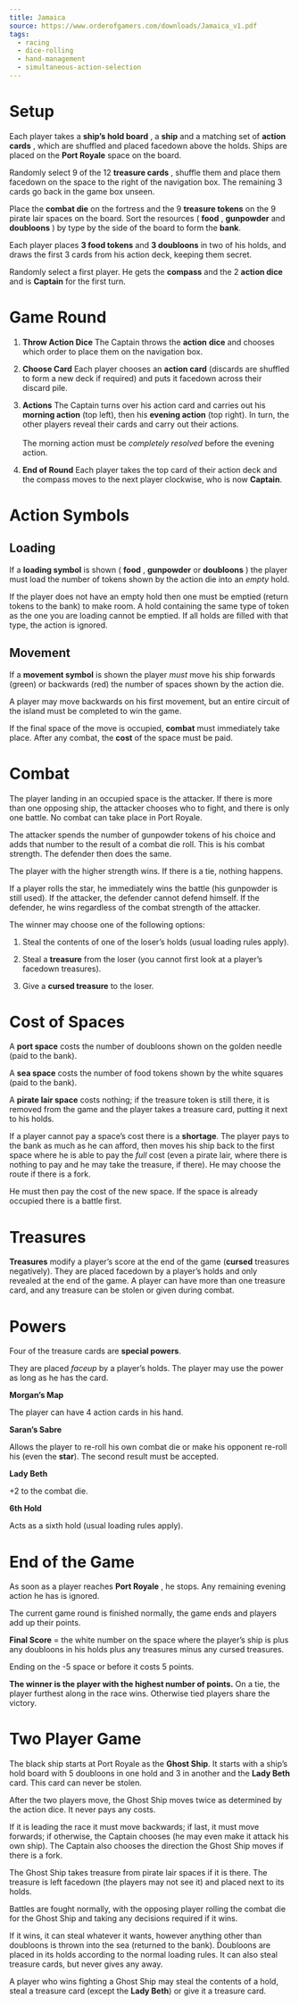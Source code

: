 ```yaml
---
title: Jamaica
source: https://www.orderofgamers.com/downloads/Jamaica_v1.pdf
tags:
  - racing
  - dice-rolling
  - hand-management
  - simultaneous-action-selection
---
```


# Setup

Each player takes a **ship’s hold board** , a **ship** and a matching set of **action cards** , which are shuffled and placed facedown above the holds. Ships are placed on the **Port Royale** space on the board.

Randomly select 9 of the 12 **treasure cards** , shuffle them and place them facedown on the space to the right of the navigation box. The remaining 3 cards go back in the game box unseen.

Place the **combat die** on the fortress and the 9 **treasure tokens** on the 9 pirate lair spaces on the board. Sort the resources ( **food** , **gunpowder** and **doubloons** ) by type by the side of the board to form the **bank**.

Each player places **3 food tokens** and **3 doubloons** in two of his holds, and draws the first 3 cards from his action deck, keeping them secret.

Randomly select a first player. He gets the **compass** and the 2 **action dice** and is **Captain** for the first turn.

# Game Round

1. **Throw Action Dice** The Captain throws the **action** **dice** and chooses which order to place them on the navigation box.

2. **Choose Card** Each player chooses an **action card** (discards are shuffled to form a new deck if required) and puts it facedown across their discard pile.

3. **Actions** The Captain turns over his action card and carries out his **morning action** (top left), then his **evening action** (top right). In turn, the other players reveal their cards and carry out their actions.<br><br>The morning action must be _completely resolved_ before the evening action.

4. **End of Round** Each player takes the top card of their action deck and the compass moves to the next player clockwise, who is now **Captain**.

# Action Symbols

## Loading

If a **loading symbol** is shown ( **food** , **gunpowder** or **doubloons** ) the player must load the number of tokens shown by the action die into an _empty_ hold.

If the player does not have an empty hold then one must be emptied (return tokens to the bank) to make room. A hold containing the same type of token as the one you are loading cannot be emptied. If all holds are filled with that type, the action is ignored.

## Movement

If a **movement symbol** is shown the player _must_ move his ship forwards (green) or backwards (red) the number of spaces shown by the action die.

A player may move backwards on his first movement, but an entire circuit of the island must be completed to win the game.

If the final space of the move is occupied, **combat** must immediately take place. After any combat, the **cost** of the space must be paid.

# Combat

The player landing in an occupied space is the attacker. If there is more than one opposing ship, the attacker chooses who to fight, and there is only one battle. No combat can take place in Port Royale.

The attacker spends the number of gunpowder tokens of his choice and adds that number to the result of a combat die roll. This is his combat strength. The defender then does the same.

The player with the higher strength wins. If there is a tie, nothing happens.

If a player rolls the star, he immediately wins the battle (his gunpowder is still used). If the attacker, the defender cannot defend himself. If the defender, he wins regardless of the combat strength of the attacker.

The winner may choose one of the following options:

1. Steal the contents of one of the loser’s holds (usual loading rules apply).

2. Steal a **treasure** from the loser (you cannot first look at a player’s facedown treasures).

3. Give a **cursed treasure** to the loser.

# Cost of Spaces

A **port space** costs the number of doubloons shown on the golden needle (paid to the bank).

A **sea space** costs the number of food tokens shown by the white squares (paid to the bank).

A **pirate lair space** costs nothing; if the treasure token is still there, it is removed from the game and the player takes a treasure card, putting it next to his holds.

If a player cannot pay a space’s cost there is a **shortage**. The player pays to the bank as much as he can afford, then moves his ship back to the first space where he is able to pay the _full_ cost (even a pirate lair, where there is nothing to pay and he may take the treasure, if there). He may choose the route if there is a fork.

He must then pay the cost of the new space. If the space is already occupied there is a battle first.

# Treasures

**Treasures** modify a player’s score at the end of the game (**cursed** treasures negatively). They are placed facedown by a player’s holds and only revealed at the end of the game. A player can have more than one treasure card, and any treasure can be stolen or given during combat.

# Powers

Four of the treasure cards are **special powers**.

They are placed _faceup_ by a player’s holds. The player may use the power as long as he has the card.

**Morgan’s Map**

The player can have 4 action cards in his hand.

**Saran’s Sabre**

Allows the player to re-roll his own combat die or make his opponent re-roll his (even the **star**). The second result must be accepted.

**Lady Beth**

+2 to the combat die.

**6th Hold**

Acts as a sixth hold (usual loading rules apply).

# End of the Game

As soon as a player reaches **Port Royale** , he stops. Any remaining evening action he has is ignored.

The current game round is finished normally, the game ends and players add up their points.

**Final Score** = the white number on the space where the player’s ship is plus any doubloons in his holds plus any treasures minus any cursed treasures.

Ending on the -5 space or before it costs 5 points.

**The winner is the player with the highest number of points.** On a tie, the player furthest along in the race wins. Otherwise tied players share the victory.

# Two Player Game

The black ship starts at Port Royale as the **Ghost Ship**.
It starts with a ship’s hold board with 5 doubloons in one hold and 3 in another and the **Lady Beth** card. This card can never be stolen.

After the two players move, the Ghost Ship moves twice as determined by the action dice. It never pays any costs.

If it is leading the race it must move backwards; if last, it must move forwards; if otherwise, the Captain chooses (he may even make it attack his own ship). The Captain also chooses the direction the Ghost Ship moves if there is a fork.

The Ghost Ship takes treasure from pirate lair spaces if it is there. The treasure is left facedown (the players may not see it) and placed next to its holds.

Battles are fought normally, with the opposing player rolling the combat die for the Ghost Ship and taking any decisions required if it wins.

If it wins, it can steal whatever it wants, however anything other than doubloons is thrown into the sea (returned to the bank). Doubloons are placed in its holds according to the normal loading rules. It can also steal treasure cards, but never gives any away.

A player who wins fighting a Ghost Ship may steal the contents of a hold, steal a treasure card (except the **Lady Beth**) or give it a treasure card.
